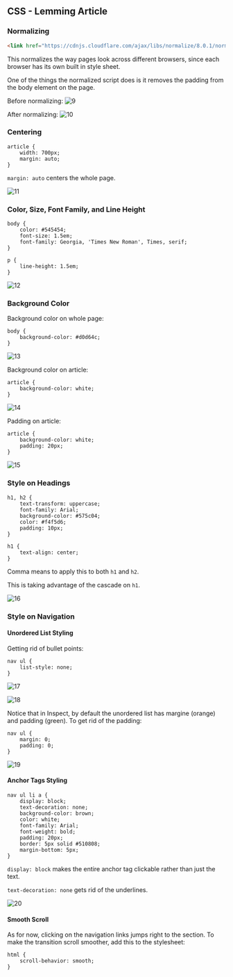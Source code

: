 ## CSS - Lemming Article

### Normalizing
```html
<link href="https://cdnjs.cloudflare.com/ajax/libs/normalize/8.0.1/normalize.min.css" rel="stylesheet">
```
This normalizes the way pages look across different browsers, since each browser has its own built in style sheet.

One of the things the normalized script does is it removes the padding from the body element on the page.

Before normalizing:
![9](https://live.staticflickr.com/65535/53827325345_24dab24565_o.jpg)

After normalizing:
![10](https://live.staticflickr.com/65535/53825971532_bb9d0133a6_o.jpg)

### Centering
```css!
article {
	width: 700px;
	margin: auto;
}
```

`margin: auto` centers the whole page.

![11](https://live.staticflickr.com/65535/53825971527_0869527606_o.jpg)

### Color, Size, Font Family, and Line Height
```css!
body {
	color: #545454;
	font-size: 1.5em;
	font-family: Georgia, 'Times New Roman', Times, serif;
}

p {
	line-height: 1.5em;
}
```

![12](https://live.staticflickr.com/65535/53827127863_67fd2237d9_o.jpg)

### Background Color
Background color on whole page:
```css!
body {
	background-color: #d0d64c;
}
```

![13](https://live.staticflickr.com/65535/53827213179_8805a0ba1f_o.jpg)

Background color on article:
```css!
article {
	background-color: white;
}
```

![14](https://live.staticflickr.com/65535/53827213164_81f327da89_o.jpg)

Padding on article:
```css!
article {
	background-color: white;
	padding: 20px;
}
```

![15](https://live.staticflickr.com/65535/53825971497_8818e48a5a_o.jpg)

### Style on Headings
```css!
h1, h2 {
	text-transform: uppercase;
	font-family: Arial;
	background-color: #575c04;
	color: #f4f5d6;
	padding: 10px;
}

h1 {
	text-align: center;
}
```

Comma means to apply this to both `h1` and `h2`.

This is taking advantage of the cascade on `h1`.

![16](https://live.staticflickr.com/65535/53827127838_15401cefaf_o.jpg)

### Style on Navigation

#### Unordered List Styling
Getting rid of bullet points:
```css!
nav ul {
	list-style: none;
}
```

![17](https://live.staticflickr.com/65535/53825971467_96b0b3464a_o.jpg)

![18](https://live.staticflickr.com/65535/53827213129_62492d40d2_o.jpg)

Notice that in Inspect, by default the unordered list has margine (orange) and padding (green). To get rid of the padding:
```css!
nav ul {
	margin: 0;
	padding: 0;
}
```

![19](https://live.staticflickr.com/65535/53826888241_07f609edf3_o.jpg)

#### Anchor Tags Styling

```css!
nav ul li a {
	display: block;
	text-decoration: none;
	background-color: brown;
	color: white;
	font-family: Arial;
	font-weight: bold;
	padding: 20px;
	border: 5px solid #510808;
	margin-bottom: 5px;
}
```

`display: block` makes the entire anchor tag clickable rather than just the text.

`text-decoration: none` gets rid of the underlines.

![20](https://live.staticflickr.com/65535/53827213114_a6c824231b_o.jpg)

#### Smooth Scroll
As for now, clicking on the navigation links jumps right to the section. To make the transition scroll smoother, add this to the stylesheet:

```css!
html {
	scroll-behavior: smooth;
}
```

